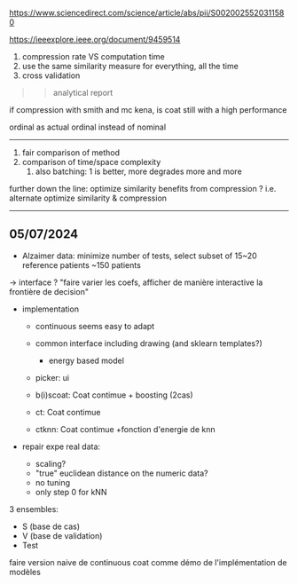 https://www.sciencedirect.com/science/article/abs/pii/S0020025520311580

https://ieeexplore.ieee.org/document/9459514


1. compression rate VS computation time
0. use the same similarity measure for everything, all the time
2. cross validation


>> analytical report

if compression with smith and mc kena, is coat still with a high performance


ordinal as actual ordinal instead of nominal

-----

1. fair comparison of method
2. comparison of time/space complexity
   1. also batching: 1 is better, more degrades more and more

further down the line:
optimize similarity benefits from compression ? i.e. alternate optimize similarity & compression

-----
05/07/2024
-----

- Alzaimer data: minimize number of tests, select subset of 15~20 reference patients
~150 patients

-> interface ? "faire varier les coefs, afficher de manière interactive la frontière de decision"


- implementation
  - continuous seems easy to adapt
  - common interface including drawing (and sklearn templates?)
    - energy based model 
  
  - picker: ui
  - b(i)scoat: Coat contimue + boosting (2cas)
  - ct: Coat contimue
  - ctknn: Coat contimue +fonction d'energie de knn



- repair expe real data:
  - scaling?
  - "true" euclidean distance on the numeric data?
  - no tuning
  - only step 0 for kNN



3 ensembles:
- S (base de cas) 
- V (base de validation) 
- Test

faire version naive de continuous coat comme démo de l'implémentation de modèles